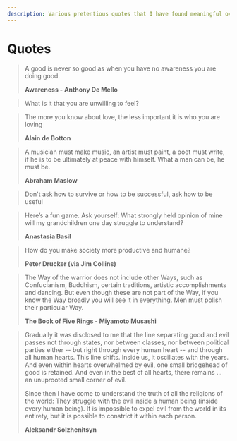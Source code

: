 ```yaml
---
description: Various pretentious quotes that I have found meaningful over time.
---
```


# Quotes

> A good is never so good as when you have no awareness you are doing good.
>
> **Awareness - Anthony De Mello**

> What is it that you are unwilling to feel?

> The more you know about love, the less important it is who you are loving  
>   
> **Alain de Botton**

> A musician must make music, an artist must paint, a poet must write, if he is to be ultimately at peace with himself. What a man can be, he must be.
>
> **Abraham Maslow**

> Don't ask how to survive or how to be successful, ask how to be useful

> Here’s a fun game. Ask yourself: What strongly held opinion of mine will my grandchildren one day struggle to understand?
>
> **Anastasia Basil**

> How do you make society more productive and humane?
>
> **Peter Drucker \(via Jim Collins\)**

> The Way of the warrior does not include other Ways, such as Confucianism, Buddhism, certain traditions, artistic accomplishments and dancing. But even though these are not part of the Way, if you know the Way broadly you will see it in everything. Men must polish their particular Way.
>
> **The Book of Five Rings - Miyamoto Musashi**

> Gradually it was disclosed to me that the line separating good and evil passes not through states, nor between classes, nor between political parties either -- but right through every human heart -- and through all human hearts. This line shifts. Inside us, it oscillates with the years. And even within hearts overwhelmed by evil, one small bridgehead of good is retained. And even in the best of all hearts, there remains ... an unuprooted small corner of evil.
>
> Since then I have come to understand the truth of all the religions of the world: They struggle with the evil inside a human being \(inside every human being\). It is impossible to expel evil from the world in its entirety, but it is possible to constrict it within each person.
>
> **Aleksandr Solzhenitsyn**

